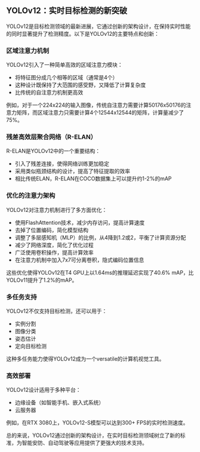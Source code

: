 ## YOLOv12：实时目标检测的新突破

YOLOv12是目标检测领域的最新进展，它通过创新的架构设计，在保持实时性能的同时显著提升了检测精度。以下是YOLOv12的主要特点和创新：

### 区域注意力机制

YOLOv12引入了一种简单高效的区域注意力模块：

- 将特征图分成几个相等的区域（通常是4个）
- 这种设计既保持了大范围的感受野，又降低了计算复杂度
- 比传统的自注意力机制更高效

例如，对于一个224x224的输入图像，传统自注意力需要计算50176x50176的注意力矩阵，而区域注意力只需要计算4个12544x12544的矩阵，计算量减少了75%。

### 残差高效层聚合网络（R-ELAN）

R-ELAN是YOLOv12中的一个重要结构：

- 引入了残差连接，使得网络训练更加稳定
- 采用类似瓶颈结构的设计，提高了特征提取的效率
- 相比传统ELAN，R-ELAN在COCO数据集上可以提升约1-2%的mAP

### 优化的注意力架构

YOLOv12对注意力机制进行了多方面优化：

- 使用FlashAttention技术，减少内存访问，提高计算速度
- 去掉了位置编码，简化模型结构
- 调整了多层感知机（MLP）的比例，从4降到1.2或2，平衡了计算资源分配
- 减少了网络深度，简化了优化过程
- 广泛使用卷积操作，提高计算效率
- 在注意力机制中加入7x7可分离卷积，隐式编码位置信息

这些优化使得YOLOv12在T4 GPU上以1.64ms的推理延迟实现了40.6% mAP，比YOLOv11提升了1.2%的mAP。

### 多任务支持

YOLOv12不仅支持目标检测，还可以用于：

- 实例分割
- 图像分类
- 姿态估计
- 定向目标检测

这种多任务能力使得YOLOv12成为一个versatile的计算机视觉工具。

### 高效部署

YOLOv12设计适用于多种平台：

- 边缘设备（如智能手机、嵌入式系统）
- 云服务器

例如，在RTX 3080上，YOLOv12-S模型可以达到300+ FPS的实时检测速度。

总的来说，YOLOv12通过创新的架构设计，在实时目标检测领域树立了新的标准，为智能安防、自动驾驶等应用提供了更强大的技术支持。